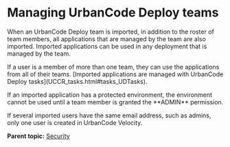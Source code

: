 # Managing UrbanCode Deploy teams

When an UrbanCode Deploy team is imported, in addition to the roster of team members, all applications that are managed by the team are also imported. Imported applications can be used in any deployment that is managed by the team.

If a user is a member of more than one team, they can use the applications from all of their teams. \[Imported applications are managed with UrbanCode Deploy tasks\]\(UCCR\_tasks.html\#tasks\_UDTasks\).

If an imported application has a protected environment, the environment cannot be used until a team member is granted the \*\*ADMIN\*\* permission.

If several imported users have the same email address, such as admins, only one user is created in UrbanCode Velocity.

**Parent topic:** [Security](../topics/c_node_security.md)

